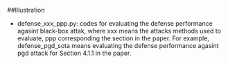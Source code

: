 ##Illustration

- defense_xxx_ppp.py: codes for evaluating the defense performance agasint black-box attak, where xxx means the attacks methods used to evaluate, ppp corresponding the section in the paper. For example, defense_pgd_sota means evaluating the defense performance agasint pgd attack for Section 4.1.1 in the paper.
